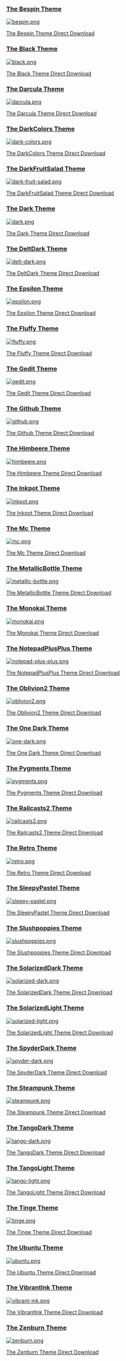 
### [The Bespin Theme](../colorschemes/bespin.conf)

[![bespin.png](bespin.png)](bespin.png "The Bespin Theme")

[The Bespin Theme Direct Download](https://raw.githubusercontent.com/geany/geany-themes/master/colorschemes/bespin.conf)


### [The Black Theme](../colorschemes/black.conf)

[![black.png](black.png)](black.png "The Black Theme")

[The Black Theme Direct Download](https://raw.githubusercontent.com/geany/geany-themes/master/colorschemes/black.conf)


### [The Darcula Theme](../colorschemes/darcula.conf)

[![darcula.png](darcula.png)](darcula.png "The Darcula Theme")

[The Darcula Theme Direct Download](https://raw.githubusercontent.com/geany/geany-themes/master/colorschemes/darcula.conf)


### [The DarkColors Theme](../colorschemes/dark-colors.conf)

[![dark-colors.png](dark-colors.png)](dark-colors.png "The DarkColors Theme")

[The DarkColors Theme Direct Download](https://raw.githubusercontent.com/geany/geany-themes/master/colorschemes/dark-colors.conf)


### [The DarkFruitSalad Theme](../colorschemes/dark-fruit-salad.conf)

[![dark-fruit-salad.png](dark-fruit-salad.png)](dark-fruit-salad.png "The DarkFruitSalad Theme")

[The DarkFruitSalad Theme Direct Download](https://raw.githubusercontent.com/geany/geany-themes/master/colorschemes/dark-fruit-salad.conf)


### [The Dark Theme](../colorschemes/dark.conf)

[![dark.png](dark.png)](dark.png "The Dark Theme")

[The Dark Theme Direct Download](https://raw.githubusercontent.com/geany/geany-themes/master/colorschemes/dark.conf)


### [The DeltDark Theme](../colorschemes/delt-dark.conf)

[![delt-dark.png](delt-dark.png)](delt-dark.png "The DeltDark Theme")

[The DeltDark Theme Direct Download](https://raw.githubusercontent.com/geany/geany-themes/master/colorschemes/delt-dark.conf)


### [The Epsilon Theme](../colorschemes/epsilon.conf)

[![epsilon.png](epsilon.png)](epsilon.png "The Epsilon Theme")

[The Epsilon Theme Direct Download](https://raw.githubusercontent.com/geany/geany-themes/master/colorschemes/epsilon.conf)


### [The Fluffy Theme](../colorschemes/fluffy.conf)

[![fluffy.png](fluffy.png)](fluffy.png "The Fluffy Theme")

[The Fluffy Theme Direct Download](https://raw.githubusercontent.com/geany/geany-themes/master/colorschemes/fluffy.conf)


### [The Gedit Theme](../colorschemes/gedit.conf)

[![gedit.png](gedit.png)](gedit.png "The Gedit Theme")

[The Gedit Theme Direct Download](https://raw.githubusercontent.com/geany/geany-themes/master/colorschemes/gedit.conf)


### [The Github Theme](../colorschemes/github.conf)

[![github.png](github.png)](github.png "The Github Theme")

[The Github Theme Direct Download](https://raw.githubusercontent.com/geany/geany-themes/master/colorschemes/github.conf)


### [The Himbeere Theme](../colorschemes/himbeere.conf)

[![himbeere.png](himbeere.png)](himbeere.png "The Himbeere Theme")

[The Himbeere Theme Direct Download](https://raw.githubusercontent.com/geany/geany-themes/master/colorschemes/himbeere.conf)


### [The Inkpot Theme](../colorschemes/inkpot.conf)

[![inkpot.png](inkpot.png)](inkpot.png "The Inkpot Theme")

[The Inkpot Theme Direct Download](https://raw.githubusercontent.com/geany/geany-themes/master/colorschemes/inkpot.conf)


### [The Mc Theme](../colorschemes/mc.conf)

[![mc.png](mc.png)](mc.png "The Mc Theme")

[The Mc Theme Direct Download](https://raw.githubusercontent.com/geany/geany-themes/master/colorschemes/mc.conf)


### [The MetallicBottle Theme](../colorschemes/metallic-bottle.conf)

[![metallic-bottle.png](metallic-bottle.png)](metallic-bottle.png "The MetallicBottle Theme")

[The MetallicBottle Theme Direct Download](https://raw.githubusercontent.com/geany/geany-themes/master/colorschemes/metallic-bottle.conf)


### [The Monokai Theme](../colorschemes/monokai.conf)

[![monokai.png](monokai.png)](monokai.png "The Monokai Theme")

[The Monokai Theme Direct Download](https://raw.githubusercontent.com/geany/geany-themes/master/colorschemes/monokai.conf)


### [The NotepadPlusPlus Theme](../colorschemes/notepad-plus-plus.conf)

[![notepad-plus-plus.png](notepad-plus-plus.png)](notepad-plus-plus.png "The NotepadPlusPlus Theme")

[The NotepadPlusPlus Theme Direct Download](https://raw.githubusercontent.com/geany/geany-themes/master/colorschemes/notepad-plus-plus.conf)


### [The Oblivion2 Theme](../colorschemes/oblivion2.conf)

[![oblivion2.png](oblivion2.png)](oblivion2.png "The Oblivion2 Theme")

[The Oblivion2 Theme Direct Download](https://raw.githubusercontent.com/geany/geany-themes/master/colorschemes/oblivion2.conf)


### [The One Dark Theme](../colorschemes/one-dark.conf)

[![one-dark.png](one-dark.png)](one-dark.png "The One Dark Theme")

[The One Dark Theme Direct Download](https://raw.githubusercontent.com/geany/geany-themes/master/colorschemes/one-dark.conf)


### [The Pygments Theme](../colorschemes/pygments.conf)

[![pygments.png](pygments.png)](pygments.png "The Pygments Theme")

[The Pygments Theme Direct Download](https://raw.githubusercontent.com/geany/geany-themes/master/colorschemes/pygments.conf)


### [The Railcasts2 Theme](../colorschemes/railcasts2.conf)

[![railcasts2.png](railcasts2.png)](railcasts2.png "The Railcasts2 Theme")

[The Railcasts2 Theme Direct Download](https://raw.githubusercontent.com/geany/geany-themes/master/colorschemes/railcasts2.conf)


### [The Retro Theme](../colorschemes/retro.conf)

[![retro.png](retro.png)](retro.png "The Retro Theme")

[The Retro Theme Direct Download](https://raw.githubusercontent.com/geany/geany-themes/master/colorschemes/retro.conf)


### [The SleepyPastel Theme](../colorschemes/sleepy-pastel.conf)

[![sleepy-pastel.png](sleepy-pastel.png)](sleepy-pastel.png "The SleepyPastel Theme")

[The SleepyPastel Theme Direct Download](https://raw.githubusercontent.com/geany/geany-themes/master/colorschemes/sleepy-pastel.conf)


### [The Slushpoppies Theme](../colorschemes/slushpoppies.conf)

[![slushpoppies.png](slushpoppies.png)](slushpoppies.png "The Slushpoppies Theme")

[The Slushpoppies Theme Direct Download](https://raw.githubusercontent.com/geany/geany-themes/master/colorschemes/slushpoppies.conf)


### [The SolarizedDark Theme](../colorschemes/solarized-dark.conf)

[![solarized-dark.png](solarized-dark.png)](solarized-dark.png "The SolarizedDark Theme")

[The SolarizedDark Theme Direct Download](https://raw.githubusercontent.com/geany/geany-themes/master/colorschemes/solarized-dark.conf)


### [The SolarizedLight Theme](../colorschemes/solarized-light.conf)

[![solarized-light.png](solarized-light.png)](solarized-light.png "The SolarizedLight Theme")

[The SolarizedLight Theme Direct Download](https://raw.githubusercontent.com/geany/geany-themes/master/colorschemes/solarized-light.conf)


### [The SpyderDark Theme](../colorschemes/spyder-dark.conf)

[![spyder-dark.png](spyder-dark.png)](spyder-dark.png "The SpyderDark Theme")

[The SpyderDark Theme Direct Download](https://raw.githubusercontent.com/geany/geany-themes/master/colorschemes/spyder-dark.conf)


### [The Steampunk Theme](../colorschemes/steampunk.conf)

[![steampunk.png](steampunk.png)](steampunk.png "The Steampunk Theme")

[The Steampunk Theme Direct Download](https://raw.githubusercontent.com/geany/geany-themes/master/colorschemes/steampunk.conf)


### [The TangoDark Theme](../colorschemes/tango-dark.conf)

[![tango-dark.png](tango-dark.png)](tango-dark.png "The TangoDark Theme")

[The TangoDark Theme Direct Download](https://raw.githubusercontent.com/geany/geany-themes/master/colorschemes/tango-dark.conf)


### [The TangoLight Theme](../colorschemes/tango-light.conf)

[![tango-light.png](tango-light.png)](tango-light.png "The TangoLight Theme")

[The TangoLight Theme Direct Download](https://raw.githubusercontent.com/geany/geany-themes/master/colorschemes/tango-light.conf)


### [The Tinge Theme](../colorschemes/tinge.conf)

[![tinge.png](tinge.png)](tinge.png "The Tinge Theme")

[The Tinge Theme Direct Download](https://raw.githubusercontent.com/geany/geany-themes/master/colorschemes/tinge.conf)


### [The Ubuntu Theme](../colorschemes/ubuntu.conf)

[![ubuntu.png](ubuntu.png)](ubuntu.png "The Ubuntu Theme")

[The Ubuntu Theme Direct Download](https://raw.githubusercontent.com/geany/geany-themes/master/colorschemes/ubuntu.conf)


### [The VibrantInk Theme](../colorschemes/vibrant-ink.conf)

[![vibrant-ink.png](vibrant-ink.png)](vibrant-ink.png "The VibrantInk Theme")

[The VibrantInk Theme Direct Download](https://raw.githubusercontent.com/geany/geany-themes/master/colorschemes/vibrant-ink.conf)


### [The Zenburn Theme](../colorschemes/zenburn.conf)

[![zenburn.png](zenburn.png)](zenburn.png "The Zenburn Theme")

[The Zenburn Theme Direct Download](https://raw.githubusercontent.com/geany/geany-themes/master/colorschemes/zenburn.conf)
